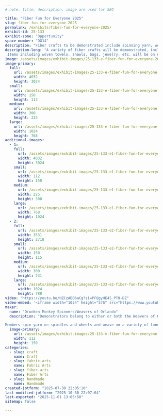 ```yaml
---
# note: title, description, image are used for SEO

title: "Fiber Fun for Everyone 2025"
slug: fiber-fun-for-everyone-2025
permalink: /exhibits/fiber-fun-for-everyone-2025/
exhibit-id: 25-133
exhibit-zone: "Opportunity"
space-number: "OG14"
description: "Fiber crafts to be demonstrated include spinning yarn, weaving, kumihimo and more."
description-long: "A variety of fiber crafts will be demonstrated, including spinning yarn on spindles and wheels, weaving on a variety of looms, kumihimo, knitting, crochet, and more. 
 Items including woven towels, shawls, bags, jewelry, etc. will be on display to show what can be made.  We will have a free kumihimo-style make-and-take activity."
image: /assets/images/exhibit-images/25-133-e-fiber-fun-for-everyone-2025-sound-quilt-front-300x225.jpeg
image-primary: 
  full:
    url: /assets/images/exhibit-images/25-133-e-fiber-fun-for-everyone-2025-sound-quilt-front-full.jpeg
    width: 4032
    height: 3024
  small:
    url: /assets/images/exhibit-images/25-133-e-fiber-fun-for-everyone-2025-sound-quilt-front-150x113.jpeg
    width: 150
    height: 113
  medium:
    url: /assets/images/exhibit-images/25-133-e-fiber-fun-for-everyone-2025-sound-quilt-front-300x225.jpeg
    width: 300
    height: 225
  large:
    url: /assets/images/exhibit-images/25-133-e-fiber-fun-for-everyone-2025-sound-quilt-front-1024x768.jpeg
    width: 1024
    height: 768
additional-images: 
  - 1:
    full:
      url: /assets/images/exhibit-images/25-133-e1-fiber-fun-for-everyone-2025-kumihimo-with-braid-started-full.jpeg
      width: 4032
      height: 3024
    small:
      url: /assets/images/exhibit-images/25-133-e1-fiber-fun-for-everyone-2025-kumihimo-with-braid-started-112x150.jpeg
      width: 112
      height: 150
    medium:
      url: /assets/images/exhibit-images/25-133-e1-fiber-fun-for-everyone-2025-kumihimo-with-braid-started-225x300.jpeg
      width: 225
      height: 300
    large:
      url: /assets/images/exhibit-images/25-133-e1-fiber-fun-for-everyone-2025-kumihimo-with-braid-started-768x1024.jpeg
      width: 768
      height: 1024
  - 2:
    full:
      url: /assets/images/exhibit-images/25-133-e2-fiber-fun-for-everyone-2025-stinky-models-rh-woven-scarf-cropped-6229-full.jpg
      width: 3531
      height: 2718
    small:
      url: /assets/images/exhibit-images/25-133-e2-fiber-fun-for-everyone-2025-stinky-models-rh-woven-scarf-cropped-6229-150x115.jpg
      width: 150
      height: 115
    medium:
      url: /assets/images/exhibit-images/25-133-e2-fiber-fun-for-everyone-2025-stinky-models-rh-woven-scarf-cropped-6229-300x231.jpg
      width: 300
      height: 231
    large:
      url: /assets/images/exhibit-images/25-133-e2-fiber-fun-for-everyone-2025-stinky-models-rh-woven-scarf-cropped-6229-1024x788.jpg
      width: 1024
      height: 788
video: "https://youtu.be/HZCzAEB6uCg?si=PFQgyHE45_PTO-DZ"
video-embed: '<iframe width="1024" height="576" src="https://www.youtube.com/embed/HZCzAEB6uCg?feature=oembed" frameborder="0" allow="accelerometer; autoplay; clipboard-write; encrypted-media; gyroscope; picture-in-picture; web-share" referrerpolicy="strict-origin-when-cross-origin" allowfullscreen title="Sparky cpx demo"></iframe>'
maker: 
  name: "Drunken Monkey Spinners/Weavers of Orlando"
  description: "Demonstrators belong to either or both the Weavers of Orlando or the Drunken Monkey Spinning group.  WoO celebrated its 75th anniversary several years ago, and has regular meetings, classes for a variety of fiber crafts, and demonstrates at several events a year.  The Drunken Monkey Spinners meet monthly.

Members spin yarn on spindles and wheels and weave on a variety of looms.  They produce many items such as woven towels, shawls, bags, socks, etc.  They do other fiber arts such as knit, crochet, kumihimo, macrame, beading, basketry, etc."
  image-primary:
    url: /assets/images/exhibit-images/25-133-m-fiber-fun-for-everyone-2025-dolls-weave-and-do-kumihimo-225x300.jpeg
    width: 112
    height: 150
categories: 
  - slug: craft
    name: Craft
  - slug: fabric-arts
    name: Fabric Arts
  - slug: fiber-arts
    name: Fiber Arts
  - slug: handmade
    name: Handmade
created-jotform: "2025-07-30 22:05:10"
last-modified-jotform: "2025-10-30 22:07:04"
last-exported: "2025-11-01 13:05:58"
sitemap: false

---
```

